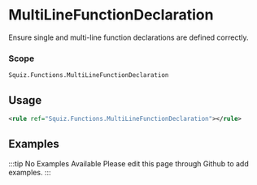 # MultiLineFunctionDeclaration

Ensure single and multi-line function declarations are defined correctly.

### Scope

`Squiz.Functions.MultiLineFunctionDeclaration`

## Usage

```xml
<rule ref="Squiz.Functions.MultiLineFunctionDeclaration"></rule>
```

## Examples

:::tip No Examples Available
Please edit this page through Github to add examples.
:::
